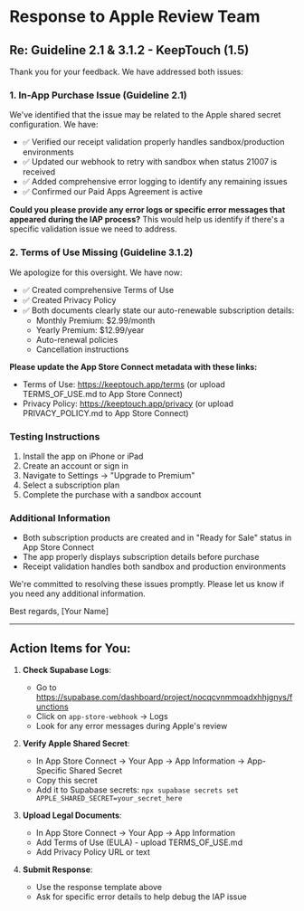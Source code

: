 # Response to Apple Review Team

## Re: Guideline 2.1 & 3.1.2 - KeepTouch (1.5)

Thank you for your feedback. We have addressed both issues:

### 1. In-App Purchase Issue (Guideline 2.1)

We've identified that the issue may be related to the Apple shared secret configuration. We have:

- ✅ Verified our receipt validation properly handles sandbox/production environments
- ✅ Updated our webhook to retry with sandbox when status 21007 is received
- ✅ Added comprehensive error logging to identify any remaining issues
- ✅ Confirmed our Paid Apps Agreement is active

**Could you please provide any error logs or specific error messages that appeared during the IAP process?** This would help us identify if there's a specific validation issue we need to address.

### 2. Terms of Use Missing (Guideline 3.1.2)

We apologize for this oversight. We have now:

- ✅ Created comprehensive Terms of Use
- ✅ Created Privacy Policy
- ✅ Both documents clearly state our auto-renewable subscription details:
  - Monthly Premium: $2.99/month
  - Yearly Premium: $12.99/year
  - Auto-renewal policies
  - Cancellation instructions

**Please update the App Store Connect metadata with these links:**
- Terms of Use: https://keeptouch.app/terms (or upload TERMS_OF_USE.md to App Store Connect)
- Privacy Policy: https://keeptouch.app/privacy (or upload PRIVACY_POLICY.md to App Store Connect)

### Testing Instructions
1. Install the app on iPhone or iPad
2. Create an account or sign in
3. Navigate to Settings → "Upgrade to Premium"
4. Select a subscription plan
5. Complete the purchase with a sandbox account

### Additional Information
- Both subscription products are created and in "Ready for Sale" status in App Store Connect
- The app properly displays subscription details before purchase
- Receipt validation handles both sandbox and production environments

We're committed to resolving these issues promptly. Please let us know if you need any additional information.

Best regards,
[Your Name]

---

## Action Items for You:

1. **Check Supabase Logs**:
   - Go to https://supabase.com/dashboard/project/nocqcvnmmoadxhhjgnys/functions
   - Click on `app-store-webhook` → Logs
   - Look for any error messages during Apple's review

2. **Verify Apple Shared Secret**:
   - In App Store Connect → Your App → App Information → App-Specific Shared Secret
   - Copy this secret
   - Add it to Supabase secrets: `npx supabase secrets set APPLE_SHARED_SECRET=your_secret_here`

3. **Upload Legal Documents**:
   - In App Store Connect → Your App → App Information
   - Add Terms of Use (EULA) - upload TERMS_OF_USE.md
   - Add Privacy Policy URL or text

4. **Submit Response**:
   - Use the response template above
   - Ask for specific error details to help debug the IAP issue